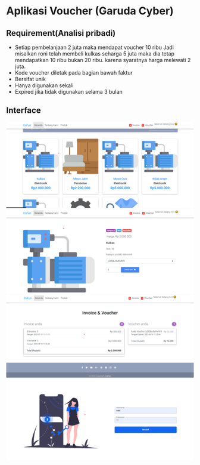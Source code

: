 # Aplikasi Voucher (Garuda Cyber)

## Requirement(Analisi pribadi)

- Setiap pembelanjaan 2 juta maka mendapat voucher 10 ribu
Jadi misalkan roni telah membeli kulkas seharga 5 juta maka dia tetap mendapatkan 10 ribu bukan 20 ribu. karena syaratnya harga melewati 2 juta.
- Kode voucher diletak pada bagian bawah faktur
- Bersifat unik
- Hanya digunakan sekali
- Expired jika tidak digunakan selama 3 bulan

## Interface

![ss1](https://raw.githubusercontent.com/rizkynat/voucherapp/master/public/img/ss1.png)
![ss2](https://raw.githubusercontent.com/rizkynat/voucherapp/master/public/img/ss2.png)
![ss3](https://raw.githubusercontent.com/rizkynat/voucherapp/master/public/img/ss3.png)
![ss4](https://raw.githubusercontent.com/rizkynat/voucherapp/master/public/img/ss4.png)